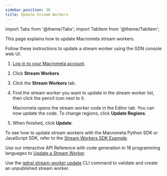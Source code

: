 ```yaml
---
sidebar_position: 30
title: Update Stream Workers
---
```


import Tabs from '@theme/Tabs';
import TabItem from '@theme/TabItem';

This page explains how to update Macrometa stream workers.

<Tabs groupId="operating-systems">
<TabItem value="console" label="Web Console">

Follow these instructions to update a stream worker using the GDN console web UI.

1. [Log in to your Macrometa account](https://auth.paas.macrometa.io/).
2. Click **Stream Workers**.
3. Click the **Stream Workers** tab.
4. Find the stream worker you want to update in the stream worker list, then click the pencil icon next to it.

   Macrometa opens the stream worker code in the Editor tab. You can now update the code. To change regions, click **Update Regions**.

5. When finished, click **Update**.

</TabItem>
<TabItem value="sdk" label="SDK">

To see how to update stream workers with the Macrometa Python SDK or JavaScript SDK, refer to the [Stream Workers SDK Example](../examples/stream-workers-sdk-example#step-5-update-stream-worker).

</TabItem>
<TabItem value="api" label="REST API">

Use our interactive API Reference with code generation in 18 programming languages to [Update a Stream Worker](https://www.macrometa.com/docs/api#/operations/update).

</TabItem>
<TabItem value="cli" label="CLI">

Use the [gdnsl stream-worker update](../../cli/stream-workers-cli#gdnsl-stream-worker-update) CLI command to validate and create an unpublished stream worker.

</TabItem>
</Tabs>
